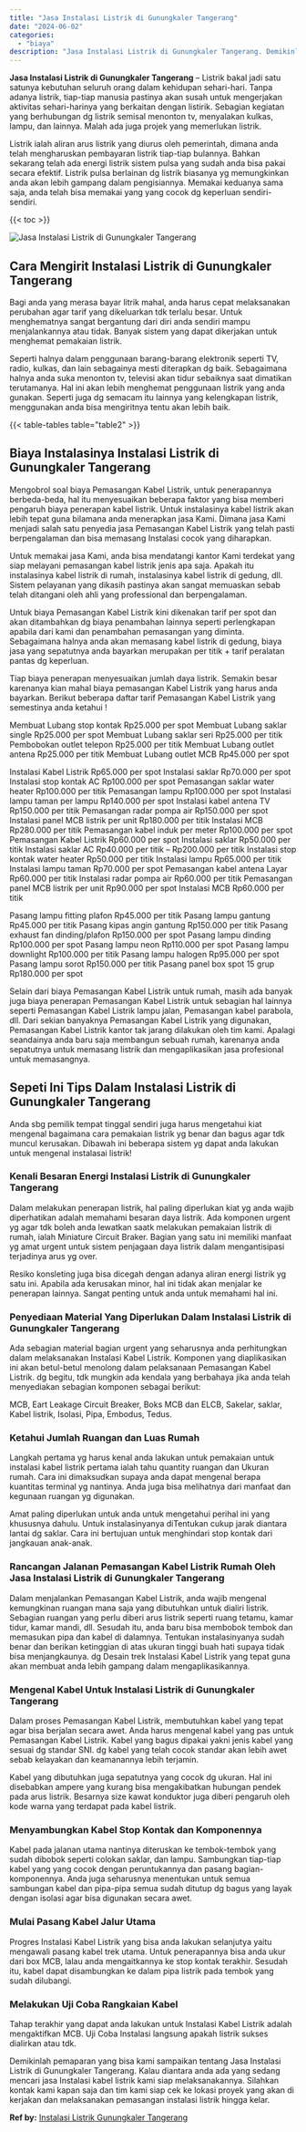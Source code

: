 ```yaml
---
title: "Jasa Instalasi Listrik di Gunungkaler Tangerang"
date: "2024-06-02"
categories: 
  - "biaya"
description: "Jasa Instalasi Listrik di Gunungkaler Tangerang. Demikinlah pemaparan yang bisa kami sampaikan tentang Jasa Instalasi Listrik di Gunungkaler Tangerang. Kalau..."
---
```


**Jasa Instalasi Listrik di Gunungkaler Tangerang** – Listrik bakal jadi satu satunya kebutuhan seluruh orang dalam kehidupan sehari-hari. Tanpa adanya listrik, tiap-tiap manusia pastinya akan susah untuk mengerjakan aktivitas sehari-harinya yang berkaitan dengan listirik. Sebagian kegiatan yang berhubungan dg listrik semisal menonton tv, menyalakan kulkas, lampu, dan lainnya. Malah ada juga projek yang memerlukan listrik.

Listrik ialah aliran arus listrik yang diurus oleh pemerintah, dimana anda telah mengharuskan pembayaran listrik tiap-tiap bulannya. Bahkan sekarang telah ada energi listrik sistem pulsa yang sudah anda bisa pakai secara efektif. Listrik pulsa berlainan dg listrik biasanya yg memungkinkan anda akan lebih gampang dalam pengisiannya. Memakai keduanya sama saja, anda telah bisa memakai yang yang cocok dg keperluan sendiri-sendiri.

{{< toc >}}

![Jasa Instalasi Listrik di Gunungkaler Tangerang](/images/instalasi-listrik-murah16.png)

## Cara Mengirit Instalasi Listrik di Gunungkaler Tangerang

Bagi anda yang merasa bayar litrik mahal, anda harus cepat melaksanakan perubahan agar tarif yang dikeluarkan tdk terlalu besar. Untuk menghematnya sangat bergantung dari diri anda sendiri mampu menjalankannya atau tidak. Banyak sistem yang dapat dikerjakan untuk menghemat pemakaian listrik.

Seperti halnya dalam penggunaan barang-barang elektronik seperti TV, radio, kulkas, dan lain sebagainya mesti diterapkan dg baik. Sebagaimana halnya anda suka menonton tv, televisi akan tidur sebaiknya saat dimatikan terutamanya. Hal ini akan lebih menghemat penggunaan listrik yang anda gunakan. Seperti juga dg semacam itu lainnya yang kelengkapan listrik, menggunakan anda bisa mengiritnya tentu akan lebih baik.

{{< table-tables table="table2" >}}

## Biaya Instalasinya Instalasi Listrik di Gunungkaler Tangerang

Mengobrol soal biaya Pemasangan Kabel Listrik, untuk penerapannya berbeda-beda, hal itu menyesuaikan beberapa faktor yang bisa memberi pengaruh biaya penerapan kabel listrik. Untuk instalasinya kabel listrik akan lebih tepat guna bilamana anda menerapkan jasa Kami. Dimana jasa Kami menjadi salah satu penyedia jasa Pemasangan Kabel Listrik yang telah pasti berpengalaman dan bisa memasang Instalasi cocok yang diharapkan.

Untuk memakai jasa Kami, anda bisa mendatangi kantor Kami terdekat yang siap melayani pemasangan kabel listrik jenis apa saja. Apakah itu instalasinya kabel listrik di rumah, instalasinya kabel listrik di gedung, dll. Sistem pelayanan yang dikasih pastinya akan sangat memuaskan sebab telah ditangani oleh ahli yang professional dan berpengalaman.

Untuk biaya Pemasangan Kabel Listrik kini dikenakan tarif per spot dan akan ditambahkan dg biaya penambahan lainnya seperti perlengkapan apabila dari kami dan penambahan pemasangan yang diminta. Sebagaimana halnya anda akan memasang kabel listrik di gedung, biaya jasa yang sepatutnya anda bayarkan merupakan per titik + tarif peralatan pantas dg keperluan.

Tiap biaya penerapan menyesuaikan jumlah daya listrik. Semakin besar karenanya kian mahal biaya pemasangan Kabel Listrik yang harus anda bayarkan. Berikut beberapa daftar tarif Pemasangan Kabel Listrik yang semestinya anda ketahui !

Membuat Lubang stop kontak Rp25.000 per spot Membuat Lubang saklar single Rp25.000 per spot Membuat Lubang saklar seri Rp25.000 per titik Pembobokan outlet telepon Rp25.000 per titik Membuat Lubang outlet antena Rp25.000 per titik Membuat Lubang outlet MCB Rp45.000 per spot

Instalasi Kabel Listrik Rp65.000 per spot Instalasi saklar Rp70.000 per spot Instalasi stop kontak AC Rp100.000 per spot Pemasangan saklar water heater Rp100.000 per titik Pemasangan lampu Rp100.000 per spot Instalasi lampu taman per lampu Rp140.000 per spot Instalasi kabel antena TV Rp150.000 per titik Pemasangan radar pompa air Rp150.000 per spot Instalasi panel MCB listrik per unit Rp180.000 per titik Instalasi MCB Rp280.000 per titik Pemasangan kabel induk per meter Rp100.000 per spot Pemasangan Kabel Listrik Rp60.000 per spot Instalasi saklar Rp50.000 per titik Instalasi saklar AC Rp40.000 per titik – Rp200.000 per titik Instalasi stop kontak water heater Rp50.000 per titik Instalasi lampu Rp65.000 per titik Instalasi lampu taman Rp70.000 per spot Pemasangan kabel antena Layar Rp60.000 per titik Instalasi radar pompa air Rp60.000 per titik Pemasangan panel MCB listrik per unit Rp90.000 per spot Instalasi MCB Rp60.000 per titik

Pasang lampu fitting plafon Rp45.000 per titik Pasang lampu gantung Rp45.000 per titik Pasang kipas angin gantung Rp150.000 per titik Pasang exhaust fan dinding/plafon Rp150.000 per spot Pasang lampu dinding Rp100.000 per spot Pasang lampu neon Rp110.000 per spot Pasang lampu downlight Rp100.000 per titik Pasang lampu halogen Rp95.000 per spot Pasang lampu sorot Rp150.000 per titik Pasang panel box spot 15 grup Rp180.000 per spot

Selain dari biaya Pemasangan Kabel Listrik untuk rumah, masih ada banyak juga biaya penerapan Pemasangan Kabel Listrik untuk sebagian hal lainnya seperti Pemasangan Kabel Listrik lampu jalan, Pemasangan kabel parabola, dll. Dari sekian banyaknya Pemasangan Kabel Listrik yang digunakan, Pemasangan Kabel Listrik kantor tak jarang dilakukan oleh tim kami. Apalagi seandainya anda baru saja membangun sebuah rumah, karenanya anda sepatutnya untuk memasang listrik dan mengaplikasikan jasa profesional untuk memasangnya.

## Sepeti Ini Tips Dalam Instalasi Listrik di Gunungkaler Tangerang


Anda sbg pemilik tempat tinggal sendiri juga harus mengetahui kiat mengenal bagaimana cara pemakaian listrik yg benar dan bagus agar tdk muncul kerusakan. Dibawah ini beberapa sistem yg dapat anda lakukan untuk mengenal instalasai listrik!

### Kenali Besaran Energi Instalasi Listrik di Gunungkaler Tangerang

Dalam melakukan penerapan listrik, hal paling diperlukan kiat yg anda wajib diperhatikan adalah memahami besaran daya listrik. Ada komponen urgent yg agar tdk boleh anda lewatkan saatk melakukan pemakaian listrik di rumah, ialah Miniature Circuit Braker. Bagian yang satu ini memiliki manfaat yg amat urgent untuk sistem penjagaan daya listrik dalam mengantisipasi terjadinya arus yg over.

Resiko konsleting juga bisa dicegah dengan adanya aliran energi listrik yg satu ini. Apabila ada kerusakan minor, hal ini tidak akan menjalar ke penerapan lainnya. Sangat penting untuk anda untuk memahami hal ini.

### Penyediaan Material Yang Diperlukan Dalam Instalasi Listrik di Gunungkaler Tangerang

Ada sebagian material bagian urgent yang seharusnya anda perhitungkan dalam melaksanakan Instalasi Kabel Listrik. Komponen yang diaplikasikan ini akan betul-betul menolong dalam pelaksanaan Pemasangan Kabel Listrik. dg begitu, tdk mungkin ada kendala yang berbahaya jika anda telah menyediakan sebagian komponen sebagai berikut:

MCB, Eart Leakage Circuit Breaker, Boks MCB dan ELCB, Sakelar, saklar, Kabel listrik, Isolasi, Pipa, Embodus, Tedus.

### Ketahui Jumlah Ruangan dan Luas Rumah

Langkah pertama yg harus kenal anda lakukan untuk pemakaian untuk instalasi kabel listrik pertama ialah tahu quantity ruangan dan Ukuran rumah. Cara ini dimaksudkan supaya anda dapat mengenal berapa kuantitas terminal yg nantinya. Anda juga bisa melihatnya dari manfaat dan kegunaan ruangan yg digunakan.

Amat paling diperlukan untuk anda untuk mengetahui perihal ini yang khususnya dahulu. Untuk instalasinyanya diTentukan cukup jarak diantara lantai dg saklar. Cara ini bertujuan untuk menghindari stop kontak dari jangkauan anak-anak.

### Rancangan Jalanan Pemasangan Kabel Listrik Rumah Oleh Jasa Instalasi Listrik di Gunungkaler Tangerang

Dalam menjalankan Pemasangan Kabel Listrik, anda wajib mengenal kemungkinan ruangan mana saja yang dibutuhkan untuk dialiri listrik. Sebagian ruangan yang perlu diberi arus listrik seperti ruang tetamu, kamar tidur, kamar mandi, dll. Sesudah itu, anda baru bisa membobok tembok dan memasukan pipa dan kabel di dalamnya. Tentukan instalasinyanya sudah benar dan berikan ketinggian di atas ukuran tinggi buah hati supaya tidak bisa menjangkaunya. dg Desain trek Instalasi Kabel Listrik yang tepat guna akan membuat anda lebih gampang dalam mengaplikasikannya.

### Mengenal Kabel Untuk Instalasi Listrik di Gunungkaler Tangerang

Dalam proses Pemasangan Kabel Listrik, membutuhkan kabel yang tepat agar bisa berjalan secara awet. Anda harus mengenal kabel yang pas untuk Pemasangan Kabel Listrik. Kabel yang bagus dipakai yakni jenis kabel yang sesuai dg standar SNI. dg kabel yang telah cocok standar akan lebih awet sebab kelayakan dan keamanannya lebih terjamin.

Kabel yang dibutuhkan juga sepatutnya yang cocok dg ukuran. Hal ini disebabkan ampere yang kurang bisa mengakibatkan hubungan pendek pada arus listrik. Besarnya size kawat konduktor juga diberi pengaruh oleh kode warna yang terdapat pada kabel listrik.

### Menyambungkan Kabel Stop Kontak dan Komponennya

Kabel pada jalanan utama nantinya diteruskan ke tembok-tembok yang sudah dibobok seperti colokan saklar, dan lampu. Sambungkan tiap-tiap kabel yang yang cocok dengan peruntukannya dan pasang bagian-komponennya. Anda juga seharusnya menentukan untuk semua sambungan kabel dan pipa-pipa semua sudah ditutup dg bagus yang layak dengan isolasi agar bisa digunakan secara awet.

### Mulai Pasang Kabel Jalur Utama

Progres Instalasi Kabel Listrik yang bisa anda lakukan selanjutya yaitu mengawali pasang kabel trek utama. Untuk penerapannya bisa anda ukur dari box MCB, lalau anda mengaitkannya ke stop kontak terakhir. Sesudah itu, kabel dapat disambungkan ke dalam pipa listrik pada tembok yang sudah dilubangi.

### Melakukan Uji Coba Rangkaian Kabel

Tahap terakhir yang dapat anda lakukan untuk Instalasi Kabel Listrik adalah mengaktifkan MCB. Uji Coba Instalasi langsung apakah listrik sukses dialirkan atau tdk.

Demikinlah pemaparan yang bisa kami sampaikan tentang Jasa Instalasi Listrik di Gunungkaler Tangerang. Kalau diantara anda ada yang sedang mencari jasa Instalasi kabel listrik kami siap melaksanakannya. Silahkan kontak kami kapan saja dan tim kami siap cek ke lokasi proyek yang akan di kerjakan dan melaksanakan pemasangan instalasi listrik hingga kelar.

**Ref by:** [Instalasi Listrik Gunungkaler Tangerang](https://id.wikipedia.org/wiki/Instalasi)
